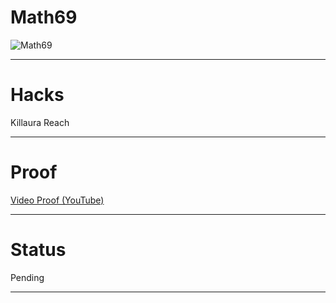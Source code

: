 # Math69
![Math69](http://cravatar.eu/helmhead/Math69/64.png "Math69")

***

# Hacks
Killaura
Reach

***

# Proof
[Video Proof (YouTube)](https://www.youtube.com/watch?v=pcdhmybrL70 "https://www.youtube.com/watch?v=pcdhmybrL70")

***

# Status
Pending

***
